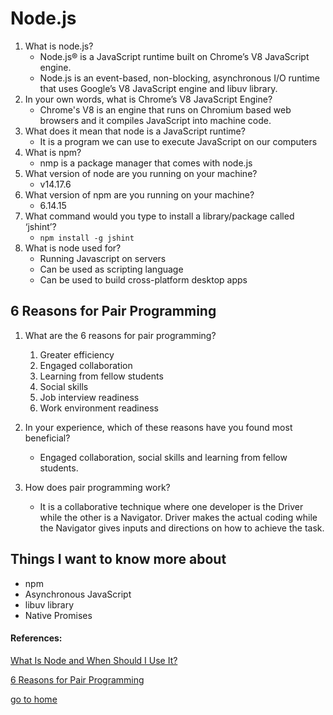 # Node.js

1. What is node.js?
   - Node.js® is a JavaScript runtime built on Chrome’s V8 JavaScript engine.
   - Node.js is an event-based, non-blocking, asynchronous I/O runtime that uses Google’s V8 JavaScript engine and libuv library.
2. In your own words, what is Chrome’s V8 JavaScript Engine?
     - Chrome's V8 is an engine that runs on Chromium based web browsers and it compiles JavaScript into machine code. 
3. What does it mean that node is a JavaScript runtime?
     -  It is a program we can use to execute JavaScript on our computers
4. What is npm?
     - nmp is a package manager that comes with node.js
5. What version of node are you running on your machine?
    - v14.17.6
6. What version of npm are you running on your machine?
     - 6.14.15
7. What command would you type to install a library/package called ‘jshint’?
    - `npm install -g jshint`
8.  What is node used for?
    - Running Javascript on servers
    - Can be used as scripting language
    - Can be used to build cross-platform desktop apps

## 6 Reasons for Pair Programming

1. What are the 6 reasons for pair programming?

   1. Greater efficiency
   2. Engaged collaboration
   3. Learning from fellow students
   4. Social skills
   5. Job interview readiness
   6. Work environment readiness
2. In your experience, which of these reasons have you found most beneficial?
   - Engaged collaboration, social skills and learning from fellow students.
3. How does pair programming work?
    - It is a collaborative technique where one developer is the Driver while the other is a Navigator. Driver makes the actual coding while the Navigator gives inputs and directions on how to achieve the task.


## Things I want to know more about
 - npm
 - Asynchronous JavaScript
 - libuv library
 - Native Promises

#### References:

[What Is Node and When Should I Use It?](https://www.sitepoint.com/an-introduction-to-node-js/)


[6 Reasons for Pair Programming](https://www.codefellows.org/blog/6-reasons-for-pair-programming/)


[go to home](README.md)